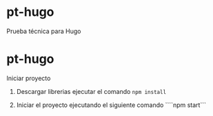# pt-hugo
Prueba técnica para Hugo

# pt-hugo
Iniciar proyecto

1) Descargar librerias ejecutar el comando
```npm install```

2) Iniciar el proyecto ejecutando el siguiente comando
````npm start```
